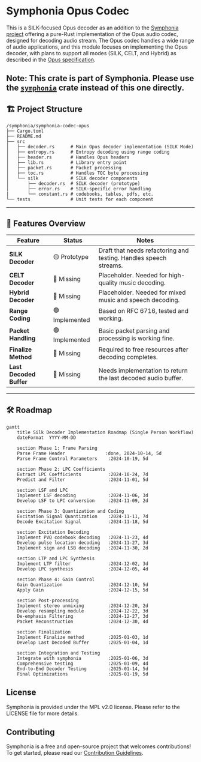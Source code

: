 # Symphonia Opus Codec

This is a SILK-focused Opus decoder as an addition to the [Symphonia project](https://github.com/pdeljanov/Symphonia) 
offering a pure-Rust implementation of the Opus audio codec, designed for decoding audio stream.
The Opus codec handles a wide range of audio applications, and this module focuses on implementing the Opus decoder, with plans to support all modes (SILK, CELT, and Hybrid) as described in the [Opus specification](https://datatracker.ietf.org/doc/html/rfc6716).

**Note:** This crate is part of Symphonia. Please use the [`symphonia`](https://crates.io/crates/symphonia) crate
instead of this one directly.
---


## 🏗 **Project Structure**
```sourcegraph
/symphonia/symphonia-codec-opus
├── Cargo.toml
├── README.md
├── src
│   ├── decoder.rs      # Main Opus decoder implementation (SILK Mode)
│   ├── entropy.rs      # Entropy decoding using range coding
│   ├── header.rs       # Handles Opus headers
│   ├── lib.rs          # Library entry point
│   ├── packet.rs       # Packet processing
│   ├── toc.rs          # Handles TOC byte processing
│   └── silk            # SILK decoder components
│       ├── decoder.rs  # SILK decoder (prototype)
│       ├── error.rs    # SILK-specific error handling
|       └── constant.rs # codebooks, tables, pdfs, etc.
└── tests               # Unit tests for each component
```
---
## 📜 **Features Overview**

| Feature                 | Status         | Notes                                                             |
|-------------------------|----------------|-------------------------------------------------------------------|
| **SILK Decoder**        | 🟡 Prototype   | Draft that needs refactoring and testing. Handles speech streams. |
| **CELT Decoder**        | 🔴 Missing     | Placeholder. Needed for high-quality music decoding.              |
| **Hybrid Decoder**      | 🔴 Missing     | Placeholder. Needed for mixed music and speech decoding.          |
| **Range Coding**        | 🟢 Implemented | Based on RFC 6716, tested and working.                            |
| **Packet Handling**     | 🟢 Implemented | Basic packet parsing and processing is working fine.              |
| **Finalize Method**     | 🔴 Missing     | Required to free resources after decoding completes.              |
| **Last Decoded Buffer** | 🔴 Missing     | Needs implementation to return the last decoded audio buffer.     |

---
## 🛠 **Roadmap**
```mermaid
gantt
    title Silk Decoder Implementation Roadmap (Single Person Workflow)
    dateFormat  YYYY-MM-DD

    section Phase 1: Frame Parsing
    Parse Frame Header               :done, 2024-10-14, 5d
    Parse Frame Control Parameters    :2024-10-19, 5d
    
    section Phase 2: LPC Coefficients
    Extract LPC Coefficients          :2024-10-24, 7d
    Predict and Filter                :2024-11-01, 5d

    section LSF and LPC
    Implement LSF decoding            :2024-11-06, 3d
    Develop LSF to LPC conversion     :2024-11-09, 2d
    
    section Phase 3: Quantization and Coding
    Excitation Signal Quantization    :2024-11-11, 7d
    Decode Excitation Signal          :2024-11-18, 5d
    
    section Excitation Decoding
    Implement PVQ codebook decoding   :2024-11-23, 4d
    Develop pulse location decoding   :2024-11-27, 3d
    Implement sign and LSB decoding   :2024-11-30, 2d

    section LTP and LPC Synthesis
    Implement LTP filter              :2024-12-02, 3d
    Develop LPC synthesis             :2024-12-05, 4d

    section Phase 4: Gain Control
    Gain Quantization                 :2024-12-10, 5d
    Apply Gain                        :2024-12-15, 5d

    section Post-processing
    Implement stereo unmixing         :2024-12-20, 2d
    Develop resampling module         :2024-12-22, 3d
    De-emphasis Filtering             :2024-12-27, 3d
    Packet Reconstruction             :2024-12-30, 4d

    section Finalization
    Implement Finalize method         :2025-01-03, 1d
    Develop Last Decoded Buffer       :2025-01-04, 1d

    section Integration and Testing
    Integrate with symphonia          :2025-01-06, 3d
    Comprehensive testing             :2025-01-09, 4d
    End-to-End Decoder Testing        :2025-01-14, 5d
    Final Optimizations               :2025-01-19, 5d
```

## License

Symphonia is provided under the MPL v2.0 license. Please refer to the LICENSE file for more details.


## Contributing

Symphonia is a free and open-source project that welcomes contributions! To get started, please read
our [Contribution Guidelines](https://github.com/pdeljanov/Symphonia/tree/master/CONTRIBUTING.md).
